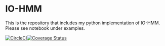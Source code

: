 # IO-HMM
This is the repository that includes my python implementation of IO-HMM.
Please see notebook under examples.

[![CircleCI](https://circleci.com/gh/Mogeng/IO-HMM/tree/master.svg?style=svg)](https://circleci.com/gh/Mogeng/IO-HMM/tree/master)[![Coverage Status](https://coveralls.io/repos/github/Mogeng/IO-HMM/badge.svg?branch=master)](https://coveralls.io/github/Mogeng/IO-HMM?branch=master)
